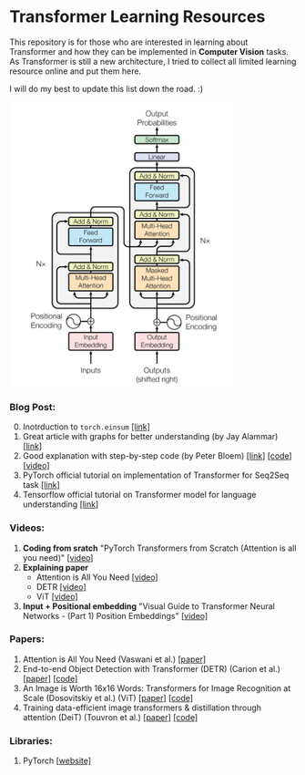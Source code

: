 # Transformer Learning Resources 
<!-- ### Understanding the Architecture -->
This repository is for those who are interested in learning about Transformer and how they can be implemented in **Computer Vision** tasks.
As Transformer is still a new architecture, I tried to collect all limited learning resource online and put them here.

I will do my best to update this list down the road. :)

<img src="transformer.png" alt="Transformer" height="500" class="center">

### Blog Post:
0. Inotrduction to `torch.einsum` [[link]](https://rockt.github.io/2018/04/30/einsum) 
1. Great article with graphs for better  understanding (by Jay Alammar) [[link]](http://jalammar.github.io/illustrated-transformer/)
2. Good explanation with step-by-step code (by Peter Bloem) [[link]](http://peterbloem.nl/blog/transformers) [[code]](https://github.com/pbloem/former/tree/master/former) [[video]](https://www.youtube.com/watch?v=KmAISyVvE1Y)
3. PyTorch official tutorial on implementation of Transformer for Seq2Seq task [[link]](https://pytorch.org/tutorials/beginner/transformer_tutorial.html)
4. Tensorflow official tutorial on Transformer model for language understanding [[link]](https://www.tensorflow.org/tutorials/text/transformer)


### Videos:
1. **Coding from sratch** "PyTorch Transformers from Scratch (Attention is all you need)" [[video]](https://www.youtube.com/watch?v=U0s0f995w14&list=PLJ6JqVWs-N-5kPcEuvY1ZJrmOYAOzuOAw&index=5)
2. **Explaining paper**
     - Attention is All You Need [[video]](https://www.youtube.com/watch?v=iDulhoQ2pro&t=1396s)
     - DETR [[video]](https://www.youtube.com/watch?v=T35ba_VXkMY&t=464s)
     - ViT [[video]](https://www.youtube.com/watch?v=TrdevFK_am4&list=PLJ6JqVWs-N-5kPcEuvY1ZJrmOYAOzuOAw&index=1&t=891s)
3. **Input + Positional embedding** "Visual Guide to Transformer Neural Networks - (Part 1) Position Embeddings" [[video]](https://www.youtube.com/watch?v=dichIcUZfOw&t=655s)


### Papers:
 1. Attention is All You Need (Vaswani et al.) [[paper]](https://papers.nips.cc/paper/2017/file/3f5ee243547dee91fbd053c1c4a845aa-Paper.pdf)
 2. End-to-end Object Detection with Transformer (DETR) (Carion et al.) [[paper]](https://ai.facebook.com/research/publications/end-to-end-object-detection-with-transformers) [[code]](https://github.com/facebookresearch/detr)
 3. An Image is Worth 16x16 Words: Transformers for Image Recognition at Scale (Dosovitskiy et al.) (ViT) [[paper]](https://papers.nips.cc/paper/2017/file/3f5ee243547dee91fbd053c1c4a845aa-Paper.pdf) [[code]](https://github.com/google-research/vision_transformer)
 4. Training data-efficient image transformers & distillation through attention (DeiT) (Touvron et al.) [[paper]](https://arxiv.org/abs/2012.12877) [[code]](https://github.com/facebookresearch/deit)

### Libraries:
 1. PyTorch [[website]](https://pytorch.org/docs/master/generated/torch.nn.Transformer.html#torch.nn.Transformer)
